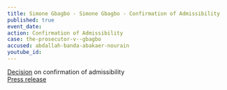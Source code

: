 ```yaml
---
title: Simone Gbagbo - Simone Gbagbo - Confirmation of Admissibility
published: true
event_date:
action: Confirmation of Admissibility
case: the-prosecutor-v--gbagbo
accused: abdallah-banda-abakaer-nourain
youtube_id:
---
```



[Decision](https://www.icc-cpi.int/Pages/record.aspx?docNo=ICC-02/11-01/12-75-Red) on confirmation of admissibility
<br>[Press release](https://www.icc-cpi.int/pages/item.aspx?name=PR1112)